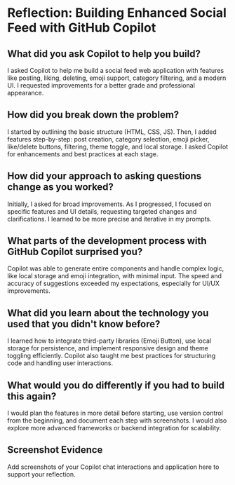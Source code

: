 # Reflection: Building Enhanced Social Feed with GitHub Copilot

## What did you ask Copilot to help you build?
I asked Copilot to help me build a social feed web application with features like posting, liking, deleting, emoji support, category filtering, and a modern UI. I requested improvements for a better grade and professional appearance.

## How did you break down the problem?
I started by outlining the basic structure (HTML, CSS, JS). Then, I added features step-by-step: post creation, category selection, emoji picker, like/delete buttons, filtering, theme toggle, and local storage. I asked Copilot for enhancements and best practices at each stage.

## How did your approach to asking questions change as you worked?
Initially, I asked for broad improvements. As I progressed, I focused on specific features and UI details, requesting targeted changes and clarifications. I learned to be more precise and iterative in my prompts.

## What parts of the development process with GitHub Copilot surprised you?
Copilot was able to generate entire components and handle complex logic, like local storage and emoji integration, with minimal input. The speed and accuracy of suggestions exceeded my expectations, especially for UI/UX improvements.

## What did you learn about the technology you used that you didn't know before?
I learned how to integrate third-party libraries (Emoji Button), use local storage for persistence, and implement responsive design and theme toggling efficiently. Copilot also taught me best practices for structuring code and handling user interactions.

## What would you do differently if you had to build this again?
I would plan the features in more detail before starting, use version control from the beginning, and document each step with screenshots. I would also explore more advanced frameworks or backend integration for scalability.

## Screenshot Evidence
Add screenshots of your Copilot chat interactions and application here to support your reflection.
